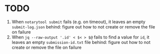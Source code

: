 # TODO

1. When `notarytool submit` fails (e.g. on timeout), it leaves an empty
    `submit-log.json` behind: figure out how to not create or remove the file
    on failure
1. When `jq --raw-output '.id' < $< > $@` fails to find a value for `id`, it
    leaves an empty `submission-id.txt` file behind: figure out how to not
    create or remove the file on failure

